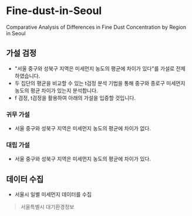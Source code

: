 # Fine-dust-in-Seoul
Comparative Analysis of Differences in Fine Dust Concentration by Region in Seoul

## 가설 검정
- "서울 중구와 성북구 지역은 미세먼지 농도의 평균에 차이가 있다"를 가설로 전제 하였습니다.
- 두 집단의 평균을 비교할 수 있는 t검정 분석 기법을 통해 중구와 종로구 미세먼지 농도의 평균 차이가 있는지 분석합니다.
- f 검정, t검정을 활용하여 아래의 가설을 입증할 것입니다.

### 귀무 가설
- 서울 중구와 성북구 지역은 미세먼지 농도의 평균에 차이가 없다.

### 대립 가설
- 서울 중구와 성북구 지역은 미세먼지 농도의 평균에 차이가 있다.



## 데이터 수집
- 서울시 일별 미세먼지 데이터를 수집
> 서울특별시 대기환경정보 
